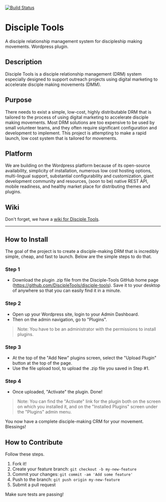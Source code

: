 [![Build Status](https://travis-ci.org/DiscipleTools/disciple-tools.svg?branch=master)](https://travis-ci.org/DiscipleTools/disciple-tools)

# Disciple Tools
A disciple relationship management system for discipleship making movements. Wordpress plugin.

## Description
Disciple Tools is a disciple relationship management (DRM) system especially designed to support outreach projects using digital marketing to accelerate disciple making movements (DMM).

## Purpose
There needs to exist a simple, low-cost, highly distributable DRM that is tailored to the process of using digital marketing to accelerate disciple making movements. Most DRM solutions are too expensive to be used by small volunteer teams, and they often require significant configuration and development to implement. This project is attempting to make a rapid launch, low cost system that is tailored for movements.

## Platform
We are building on the Wordpress platform because of its open-source availability, simplicity of installation, numerous low cost hosting options, multi-lingual support, substantial configurability and customization, giant development community and resources, (soon to be) native REST API, mobile readiness, and healthy market place for distributing themes and plugins.

## Wiki

Don't forget, we have a [wiki for Disciple Tools](https://github.com/DiscipleTools/disciple-tools/wiki).

---

## How to Install
The goal of the project is to create a disciple-making DRM that is incredibly simple, cheap, and fast to launch. Below are the simple steps to do that.

### Step 1
- Download the plugin .zip file from the Disciple-Tools GitHub home page (https://github.com/DiscipleTools/disciple-tools). Save it to your desktop of anywhere so that you can easily find it in a minute.

### Step 2
- Open up your Wordpress site, login to your Admin Dashboard.
- Then on the admin navigation, go to "Plugins".

> Note: You have to be an administrator with the permissions to install plugins.

### Step 3
- At the top of the "Add New" plugins screen, select the "Upload Plugin" button at the top of the page.
- Use the file upload tool, to upload the .zip file you saved in Step #1.

### Step 4
- Once uploaded, "Activate" the plugin. Done!

> Note: You can find the "Activate" link for the plugin both on the screen on which you installed it, and on the "Installed Plugins" screen under the "Plugins" admin menu.

You now have a complete disciple-making CRM for your movement. Blessings!

## How to Contribute

Follow these steps.

1. Fork it!
1. Create your feature branch: `git checkout -b my-new-feature`
1. Commit your changes: `git commit -am 'Add some feature'`
1. Push to the branch: `git push origin my-new-feature`
1. Submit a pull request

Make sure tests are passing!



